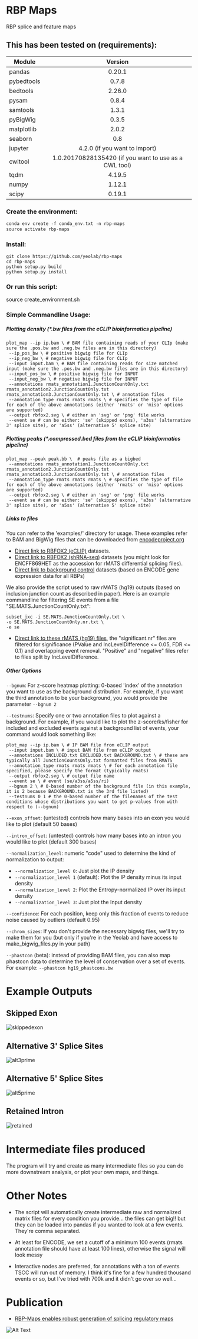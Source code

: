 # RBP Maps
RBP splice and feature maps

## This has been tested on (requirements):

| Module        | Version
| ------------- |:-------------:
| pandas        | 0.20.1
| pybedtools    | 0.7.8
| bedtools      | 2.26.0
| pysam         | 0.8.4
| samtools      | 1.3.1
| pyBigWig      | 0.3.5
| matplotlib    | 2.0.2
| seaborn       | 0.8
| jupyter       | 4.2.0 (if you want to import)
| cwltool       | 1.0.20170828135420 (if you want to use as a CWL tool)
| tqdm          | 4.19.5
| numpy         | 1.12.1
| scipy         | 0.19.1

### Create the environment:
```python
conda env create -f conda_env.txt -n rbp-maps
source activate rbp-maps
```

### Install:
```
git clone https://github.com/yeolab/rbp-maps
cd rbp-maps
python setup.py build
python setup.py install
```

### Or run this script:
source create_environment.sh

### Simple Commandline Usage:

##### Plotting density (*.bw files from the eCLIP bioinformatics pipeline)
```
plot_map --ip ip.bam \ # BAM file containing reads of your CLIp (make sure the .pos.bw and .neg.bw files are in this directory)
 --ip_pos_bw \ # positive bigwig file for CLIp
 --ip_neg_bw \ # negative bigwig file for CLIp
 --input input.bam \ # BAM file containing reads for size matched input (make sure the .pos.bw and .neg.bw files are in this directory)
 --input_pos_bw \ # positive bigwig file for INPUT
 --input_neg_bw \ # negative bigwig file for INPUT
 --annotations rmats_annotation1.JunctionCountOnly.txt rmats_annotation2.JunctionCountOnly.txt rmats_annotation3.JunctionCountOnly.txt \ # annotation files
 --annotation_type rmats rmats rmats \ # specifies the type of file for each of the above annotations (either 'rmats' or 'miso' options are supported)
 --output rbfox2.svg \ # either an 'svg' or 'png' file works
 --event se # can be either: 'se' (skipped exons), 'a3ss' (alternative 3' splice site), or 'a5ss' (alternative 5' splice site)
```

##### Plotting peaks (*.compressed.bed files from the eCLIP bioinformatics pipeline)
```
plot_map --peak peak.bb \  # peaks file as a bigbed
 --annotations rmats_annotation1.JunctionCountOnly.txt rmats_annotation2.JunctionCountOnly.txt rmats_annotation3.JunctionCountOnly.txt \ # annotation files
 --annotation_type rmats rmats rmats \ # specifies the type of file for each of the above annotations (either 'rmats' or 'miso' options are supported)
 --output rbfox2.svg \ # either an 'svg' or 'png' file works
 --event se # can be either: 'se' (skipped exons), 'a3ss' (alternative 3' splice site), or 'a5ss' (alternative 5' splice site)
```

##### Links to files
You can refer to the 'examples/' directory for usage. These examples refer to BAM and BigWig files that can be downloaded from [encodeproject.org](https://encodeproject.org)

- [Direct link to RBFOX2 (eCLIP)](https://www.encodeproject.org/experiments/ENCSR987FTF/) datasets.
- [Direct link to RBFOX2 (shRNA-seq)](https://www.encodeproject.org/experiments/ENCSR767LLP/) datasets (you might look for ENCFF869HET as the accession for rMATS differential splicing files). 
- [Direct link to background control](https://s3-us-west-1.amazonaws.com/external-collaborator-data/reference-data/se-background-controls.tar.gz) datasets (based on ENCODE gene expression data for all RBPs)

We also provide the script used to raw rMATS (hg19) outputs (based on inclusion junction count as described in paper). Here is an example commandline for filtering SE events from a file "SE.MATS.JunctionCountOnly.txt":
```
subset_jxc -i SE.MATS.JunctionCountOnly.txt \
-o SE.MATS.JunctionCountOnly.nr.txt \
-e se
```
- [Direct link to these rMATS (hg19) files](https://s3-us-west-1.amazonaws.com/external-collaborator-data/rbp-maps-PMID30413564/rMATS_jxc_files.tar.gz), the "significant.nr" files are filtered for significance (PValue and IncLevelDifference <= 0.05, FDR <= 0.1) and overlapping event removal. "Positive" and "negative" files refer to files split by IncLevelDifference.

##### Other Options

```--bgnum```: For z-score heatmap plotting: 0-based 'index' of the annotation you want to use as the background distribution.
For example, if you want the third annotation to be your background, you would provide the parameter ```--bgnum 2```

```--testnums```: Specify one or two annotation files to plot against a background.
For example, if you would like to plot the z-score/ks/fisher for included and excluded events against a background list of events,
your command would look something like:

```
plot_map --ip ip.bam \ # IP BAM file from eCLIP output
 --input input.bam \ # input BAM file from eCLIP output
 --annotations INCLUDED.txt EXCLUDED.txt BACKGROUND.txt \ # these are typically all JunctionCountsOnly.txt formatted files from RMATS
 --annotation_type rmats rmats rmats \ # for each annotation file specified, please specify the format (typically rmats)
 --output rbfox2.svg \ # output file name
 --event se \ # event (se/a3ss/a5ss/ri)
 --bgnum 2 \ # 0-based number of the background file (in this example, it is 2 because BACKGROUND.txt is the 3rd file listed)
 --testnums 0 1 # the 0-based number of the filenames of the test conditions whose distributions you want to get p-values from with respect to (--bgnum)
```

```--exon_offset```: (untested) controls how many bases into an exon you would like to plot (default 50 bases)

```--intron_offset```: (untested) controls how many bases into an intron you would like to plot (default 300 bases)

```--normalization_level```: numeric "code" used to determine the kind of normalization to output:
 - ```--normalization_level 0```: Just plot the IP density
 - ```--normalization_level 1``` (default): Plot the IP density minus its input density
 - ```--normalization_level 2```: Plot the Entropy-normalized IP over its input density
 - ```--normalization_level 3```: Just plot the Input density

```--confidence```: For each position, keep only this fraction of events to reduce noise caused by outliers (default 0.95)

```--chrom_sizes```: If you don't provide the necessary bigwig files, we'll try to make them for you
(but only if you're in the Yeolab and have access to make_bigwig_files.py in your path)

```--phastcon``` (beta): instead of providing BAM files, you can also map phastcon data to
determine the level of conservation over a set of events. For example: ```--phastcon hg19_phastcons.bw```

# Example Outputs

## Skipped Exon
![skippedexon](https://github.com/YeoLab/rbp-maps/blob/master/documentation/images/skippedexon.png)

## Alternative 3' Splice Sites
![alt3prime](https://github.com/YeoLab/rbp-maps/blob/master/documentation/images/alternative3p.png)

## Alternative 5' Splice Sites
![alt5prime](https://github.com/YeoLab/rbp-maps/blob/master/documentation/images/alternative5p.png)

## Retained Intron
![retained](https://github.com/YeoLab/rbp-maps/blob/master/documentation/images/retainedintron.png)

# Intermediate files produced

The program will try and create as many intermediate files so you can do more downstream analysis, or plot your own maps, and things.


# Other Notes
- The script will automatically create intermediate raw and normalized matrix files for every condition you provide... the files can get big!! but they can be loaded into pandas if you wanted to look at a few events. They're comma separated.

- At least for ENCODE, we set a cutoff of a minimum 100 events (rmats annotation file should have at least 100 lines), otherwise the signal will look messy

- Interactive nodes are preferred, for annotations with a ton of events TSCC will run out of memory. I think it's fine for a few hundred thousand events or so, but I've tried with 700k and it didn't go over so well...

# Publication
- [RBP-Maps enables robust generation of splicing regulatory maps](https://www.ncbi.nlm.nih.gov/pubmed/30413564)

![Alt Text](http://cultofthepartyparrot.com/parrots/partyparrot.gif)

